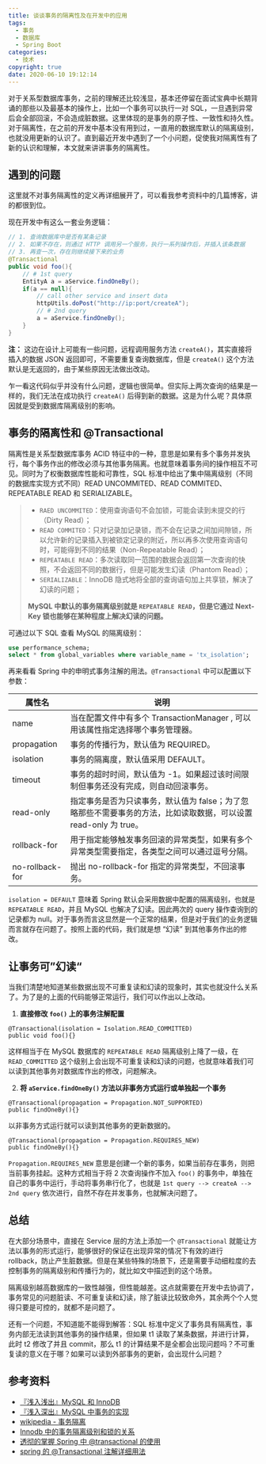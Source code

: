 ```yaml
---
title: 谈谈事务的隔离性及在开发中的应用
tags:
  - 事务
  - 数据库
  - Spring Boot
categories:
  - 技术
copyright: true
date: 2020-06-10 19:12:14
---
```


对于关系型数据库事务，之前的理解还比较浅显，基本还停留在面试宝典中长期背诵的那些以及最基本的操作上，比如一个事务可以执行一对 SQL，一旦遇到异常后会全部回滚，不会造成脏数据。这里体现的是事务的原子性、一致性和持久性。对于隔离性，在之前的开发中基本没有用到过，一直用的数据库默认的隔离级别，也就没用更新的认识了。直到最近开发中遇到了一个小问题，促使我对隔离性有了新的认识和理解，本文就来讲讲事务的隔离性。

<!-- more -->

## 遇到的问题

这里就不对事务隔离性的定义再详细展开了，可以看我参考资料中的几篇博客，讲的都很到位。

现在开发中有这么一套业务逻辑：

```java
// 1. 查询数据库中是否有某条记录
// 2. 如果不存在，则通过 HTTP 调用另一个服务，执行一系列操作后，并插入该条数据
// 3. 再查一次，存在则继续接下来的业务
@Transactional
public void foo(){
    // # 1st query
    EntityA a = aService.findOneBy();
    if(a == null){
        // call other service and insert data
        httpUtils.doPost("http://ip:port/createA");
        // # 2nd query
        a = aService.findOneBy();
    }
}
```

**注：** 这边在设计上可能有一些问题，远程调用服务方法 `createA()`，其实直接将插入的数据 JSON 返回即可，不需要重复查询数据库，但是 `createA()` 这个方法默认是无返回的，由于某些原因无法做出改动。

乍一看这代码似乎并没有什么问题，逻辑也很简单。但实际上两次查询的结果是一样的，我们无法在成功执行 `createA()` 后得到新的数据。这是为什么呢？具体原因就是受到数据库隔离级别的影响。

## 事务的隔离性和 @Transactional

隔离性是关系型数据库事务 ACID 特征中的一种，意思是如果有多个事务并发执行，每个事务作出的修改必须与其他事务隔离。也就意味着事务间的操作相互不可见。同时为了权衡数据库性能和可靠性，SQL 标准中给出了集中隔离级别（不同的数据库实现方式不同）READ UNCOMMITED、READ COMMITED、REPEATABLE READ 和 SERIALIZABLE。

> - `RAED UNCOMMITED`：使用查询语句不会加锁，可能会读到未提交的行（Dirty Read）；
> - `READ COMMITED`：只对记录加记录锁，而不会在记录之间加间隙锁，所以允许新的记录插入到被锁定记录的附近，所以再多次使用查询语句时，可能得到不同的结果（Non-Repeatable Read）；
> - `REPEATABLE READ`：多次读取同一范围的数据会返回第一次查询的快照，不会返回不同的数据行，但是可能发生幻读（Phantom Read）；
> - `SERIALIZABLE`：InnoDB 隐式地将全部的查询语句加上共享锁，解决了幻读的问题；
>
> **MySQL 中默认的事务隔离级别就是 `REPEATABLE READ`，但是它通过 Next-Key 锁也能够在某种程度上解决幻读的问题。**

可通过以下 SQL 查看 MySQL 的隔离级别：

```sql
use performance_schema;
select * from global_variables where variable_name = 'tx_isolation';
```

再来看看 Spring 中的申明式事务注解的用法。`@Transactional` 中可以配置以下参数：

| 属性名             | 说明                                                         |
| ------------------ | ------------------------------------------------------------ |
| name               | 当在配置文件中有多个 TransactionManager , 可以用该属性指定选择哪个事务管理器。 |
| propagation        | 事务的传播行为，默认值为 REQUIRED。                          |
| isolation          | 事务的隔离度，默认值采用 DEFAULT。                           |
| timeout            | 事务的超时时间，默认值为 \-1。如果超过该时间限制但事务还没有完成，则自动回滚事务。 |
| read\-only         | 指定事务是否为只读事务，默认值为 false；为了忽略那些不需要事务的方法，比如读取数据，可以设置 read\-only 为 true。 |
| rollback\-for      | 用于指定能够触发事务回滚的异常类型，如果有多个异常类型需要指定，各类型之间可以通过逗号分隔。 |
| no\-rollback\- for | 抛出 no\-rollback\-for 指定的异常类型，不回滚事务。          |

`isolation = DEFAULT` 意味着 Spring 默认会采用数据中配置的隔离级别，也就是 `REPEATABLE READ`，并且 MySQL 也解决了幻读。因此两次的 query 操作查询到的记录都为 null。对于事务而言这显然是一个正常的结果，但是对于我们的业务逻辑而言就存在问题了。按照上面的代码，我们就是想 “幻读” 到其他事务作出的修改。

## 让事务可”幻读“

当我们清楚地知道某些数据出现不可重复读和幻读的现象时，其实也就没什么关系了。为了是的上面的代码能够正常运行，我们可以作出以上改动。

1. **直接修改 `foo()` 上的事务注解配置**

```
@Transactional(isolation = Isolation.READ_COMMITTED)
public void foo(){}
```

这样相当于在 MySQL 数据库的 `REPEATABLE READ` 隔离级别上降了一级，在 `READ_COMMITTED` 这个级别上会出现不可重复读和幻读的问题，也就意味着我们可以读到其他事务对数据库作出的修改，问题解决。

2. **将 `aService.findOneBy()` 方法以非事务方式运行或单独起一个事务**

```
@Transactional(propagation = Propagation.NOT_SUPPORTED)
public findOneBy(){}
```

以非事务方式运行就可以读到其他事务的更新数据的。

```
@Transactional(propagation = Propagation.REQUIRES_NEW)
public findOneBy(){}
```

`Propagation.REQUIRES_NEW` 意思是创建一个新的事务，如果当前存在事务，则把当前事务挂起。这种方式相当于将 2 次查询操作不加入 `foo()` 的事务中，单独在自己的事务中运行，手动将事务串行化了，也就是 `1st query --> createA --> 2nd query` 依次进行，自然不存在并发事务，也就解决问题了。

## 总结

在大部分场景中，直接在 Service 层的方法上添加一个 `@Transactional` 就能让方法以事务的形式运行，能够很好的保证在出现异常的情况下有效的进行 rollback，防止产生脏数据。但是在某些特殊的场景下，还是需要手动细粒度的去控制事务的隔离级别和传播行为的，就比如文中描述到的这个场景。

隔离级别越高数据库的一致性越强，但性能越差。这点就需要在开发中去协调了，事务常见的问题脏读、不可重复读和幻读，除了脏读比较致命外，其余两个个人觉得只要是可控的，就都不是问题了。

还有一个问题，不知道能不能得到解答：SQL 标准中定义了事务具有隔离性，事务内部无法读到其他事务的操作结果，但如果 t1 读取了某条数据，并进行计算，此时 t2 修改了并且 commit，那么 t1 的计算结果不是全都会出现问题吗？不可重复读的意义在于哪？如果可以读到外部事务的更新，会出现什么问题？

## 参考资料
- [『浅入浅出』MySQL 和 InnoDB](https://draveness.me/mysql-innodb/)
- [『浅入深出』MySQL 中事务的实现](https://draveness.me/mysql-transaction/)
- [wikipedia - 事务隔离](https://zh.wikipedia.org/wiki/%E4%BA%8B%E5%8B%99%E9%9A%94%E9%9B%A2)
- [Innodb 中的事务隔离级别和锁的关系](https://tech.meituan.com/2014/08/20/innodb-lock.html)
- [透彻的掌握 Spring 中 @transactional 的使用](https://www.ibm.com/developerworks/cn/java/j-master-spring-transactional-use/index.html)
- [spring 的 @Transactional 注解详细用法](https://www.cnblogs.com/yepei/p/4716112.html)